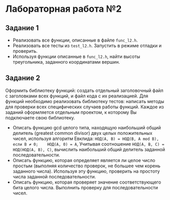 # Лабораторная работа №2

## Задание 1
 * Реализовать все функции, описанные в файле `func_l2.h`. 
 * Реализовать все тесты из `test_l2.h`. Запустить в режиме отладки и проверить.
 * Используя функции описанные в `func_l2.h`, найти высоты треугольника, заданного координатами вершин.
 
## Задание 2
Оформить библиотеку функций: создать отдельный заголовочный файл с  заголовками всех функций, и файл кода с их реализацией. Для функций необходимо реализовать библиотеку тестов: написать методы для проверки всех специфических случаев работы функций.
Каждое из заданий оформляется отдельным проектом, к которому Вы подключаете свою библиотеку.

* Описать функцию gcd целого типа, находящую наибольший общий делитель (greatest common divisor) двух целых положительных чисел, используя алгоритм Евклида: 	`НОД(A, B) = НОД(B, A mod B),    если B ≠ 0;    НОД(A, 0) = A`,
Учитывая соотношение `НОД(A, B, C) = НОД(НОД(A, B), C)`, вычислить наибольший общий делитель заданной  последовательности.
* Описать функцию, которая определяет является ли целое число простым (выполняя количество проверок, не большее чем корень заданного числа). Используя эту функцию, проверить на простоту числа заданной последовательности.
* Описать функцию, которая проверяет значение соответствующего бита целого числа. Выполнить проверку для последовательности чисел.

